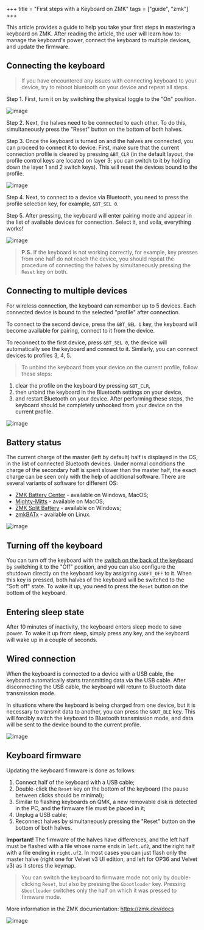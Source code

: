 +++
title = "First steps with a Keyboard on ZMK"
tags = ["guide", "zmk"]
+++

This article provides a guide to help you take your first steps in mastering a keyboard on ZMK. After reading the article, the user will learn how to: manage the keyboard's power, connect the keyboard to multiple devices, and update the firmware.

## Connecting the keyboard

> If you have encountered any issues with connecting keyboard to your device, try to reboot bluetooth on your device and repeat all steps.  

Step 1. First, turn it on by switching the physical toggle to the "On" position.

![image](/images/zmk-keyboards/buttons.png)

Step 2. Next, the halves need to be connected to each other. To do this, simultaneously press the "Reset" button on the bottom of both halves.

Step 3. Once the keyboard is turned on and the halves are connected, you can proceed to connect it to device. First, make sure that the current connection profile is cleared by pressing `&BT_CLR` (in the default layout, the profile control keys are located on layer 3; you can switch to it by holding down the layer 1 and 2 switch keys). This will reset the devices bound to the profile.

![image](/images/zmk-keyboards/sel_clr-en.png)

Step 4. Next, to connect to a device via Bluetooth, you need to press the profile selection key, for example, `&BT_SEL 0`.

Step 5. After pressing, the keyboard will enter pairing mode and appear in the list of available devices for connection. Select it, and voila, everything works!

![image](/images/zmk-keyboards/connect.png)

> **P.S.** If the keyboard is not working correctly, for example, key presses from one half do not reach the device, you should repeat the procedure of connecting the halves by simultaneously pressing the `Reset` key on both.

## Connecting to multiple devices

For wireless connection, the keyboard can remember up to 5 devices. Each connected device is bound to the selected "profile" after connection.  

To connect to the second device, press the `&BT_SEL 1` key, the keyboard will become available for pairing, connect to it from the device.  

To reconnect to the first device, press `&BT_SEL 0`, the device will automatically see the keyboard and connect to it. Similarly, you can connect devices to profiles 3, 4, 5.   

> To unbind the keyboard from your device on the current profile, follow these steps:  
1) clear the profile on the keyboard by pressing `&BT_CLR`, 
2) then unbind the keyboard in the Bluetooth settings on your device,
3) and restart Bluetooth on your device.
After performing these steps, the keyboard should be completely unhooked from your device on the current profile.

![image](/images/zmk-keyboards/sel-en.png)

## Battery status

The current charge of the master (left by default) half is displayed in the OS, in the list of connected Bluetooth devices. Under normal conditions the charge of the secondary half is spent slower than the master half, the exact charge can be seen only with the help of additional software. There are several variants of software for different OS:
- [ZMK Battery Center](https://github.com/kot149/zmk-battery-center) - available on Windows, MacOS;
- [Mighty-Mitts](https://github.com/codyd51/Mighty-Mitts) - available on MacOS;
- [ZMK Split Battery](https://github.com/Maksim-Isakau/zmk-split-battery) - available on Windows;
- [zmkBATx](https://github.com/mh4x0f/zmkBATx) - available on Linux.

![image](/images/zmk-keyboards/power_level.png)

## Turning off the keyboard

You can turn off the keyboard with the [switch on the back of the keyboard](#connecting-the-keyboard) by switching it to the "Off" position, and you can also configure the shutdown directly on the keyboard key by assigning `&SOFT_OFF` to it. When this key is pressed, both halves of the keyboard will be switched to the "Soft off" state. To wake it up, you need to press the `Reset` button on the bottom of the keyboard.

## Entering sleep state

After 10 minutes of inactivity, the keyboard enters sleep mode to save power. To wake it up from sleep, simply press any key, and the keyboard will wake up in a couple of seconds.

## Wired connection

When the keyboard is connected to a device with a USB cable, the keyboard automatically starts transmitting data via the USB cable. After disconnecting the USB cable, the keyboard will return to Bluetooth data transmission mode.

In situations where the keyboard is being charged from one device, but it is necessary to transmit data to another, you can press the `&OUT_BLE` key. This will forcibly switch the keyboard to Bluetooth transmission mode, and data will be sent to the device bound to the current profile.

![image](/images/zmk-keyboards/cables.jpg)

## Keyboard firmware

Updating the keyboard firmware is done as follows:
1) Connect half of the keyboard with a USB cable;
2) Double-click the `Reset` key on the bottom of the keyboard (the pause between clicks should be minimal);
3) Similar to flashing keyboards on QMK, a new removable disk is detected in the PC, and the firmware file must be placed in it;
4) Unplug a USB cable;
5) Reconnect halves by simultaneously pressing the "Reset" button on the bottom of both halves.

**Important!** The firmware of the halves have differences, and the left half must be flashed with a file whose name ends in `left.uf2`, and the right half with a file ending in `right.uf2`. In most cases you can just flash only the master halve (right one for Velvet v3 UI edition, and left for OP36 and Velvet v3) as it stores the keymap. 

> You can switch the keyboard to firmware mode not only by double-clicking `Reset`, but also by pressing the `&bootloader` key. Pressing `&bootloader` switches only the half on which it was pressed to firmware mode.

More information in the ZMK documentation: https://zmk.dev/docs

![image](/images/zmk-keyboards/velvet.jpg)
